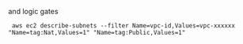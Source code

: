 
and logic gates
```
 aws ec2 describe-subnets --filter Name=vpc-id,Values=vpc-xxxxxx "Name=tag:Nat,Values=1" "Name=tag:Public,Values=1"
```
